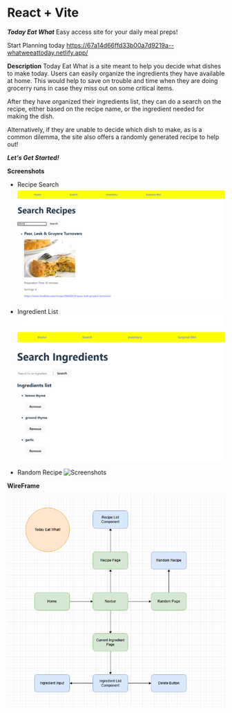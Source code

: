 # React + Vite

<!-- This template provides a minimal setup to get React working in Vite with HMR and some ESLint rules.

Currently, two official plugins are available:

- [@vitejs/plugin-react](https://github.com/vitejs/vite-plugin-react/blob/main/packages/plugin-react/README.md) uses [Babel](https://babeljs.io/) for Fast Refresh
- [@vitejs/plugin-react-swc](https://github.com/vitejs/vite-plugin-react-swc) uses [SWC](https://swc.rs/) for Fast Refresh -->

*****Today Eat What*****
Easy access site for your daily meal preps!

Start Planning today https://67a14d66ffd33b00a7d9219a--whatweeattoday.netlify.app/

****Description****
Today Eat What is a site meant to help you decide what dishes to make today. Users can easily organize the ingredients
they have available at home. This would help to save on trouble and time when they are doing grocerry runs in case
they miss out on some critical items. 

After they have organized their ingredients list, they can do a search on the recipe, either based on the recipe name, or 
the ingredient needed for making the dish. 

Alternatively, if they are unable to decide which dish to make, as is a common dilemma, the site also offers a randomly 
generated recipe to help out!

***Let's Get Started!***

**Screenshots**

- Recipe Search
![Screenshots](/Recipesearch.png)


- Ingredient List
![Screenshots](/Ingredientinventory.png)

- Random Recipe
![Screenshots](/Randonrecipe.png)

**WireFrame**

![Screenshots](/wireframe.png)









